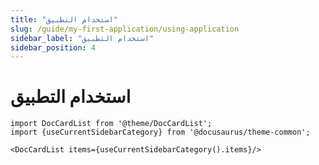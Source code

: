 ```yaml
---
title: "استخدام التطبيق"
slug: /guide/my-first-application/using-application
sidebar_label: "استخدام التطبيق"
sidebar_position: 4
---
```


# استخدام التطبيق

```mdx-code-block
import DocCardList from '@theme/DocCardList';
import {useCurrentSidebarCategory} from '@docusaurus/theme-common';

<DocCardList items={useCurrentSidebarCategory().items}/>
```